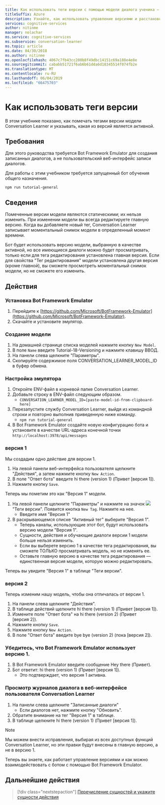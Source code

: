 ```yaml
---
title: Как использовать теги версии с помощью модели диалога ученика — Azure Cognitive Services | Документация Майкрософт
titleSuffix: Azure
description: Узнайте, как использовать управление версиями и расстановку тегов в приложении Conversation Learner.
services: cognitive-services
author: nitinme
manager: nolachar
ms.service: cognitive-services
ms.subservice: conversation-learner
ms.topic: article
ms.date: 04/30/2018
ms.author: nitinme
ms.openlocfilehash: 4067c7fb43cc200b8f49dbc14151c69a188e4e8e
ms.sourcegitcommit: cababb51721f6ab6b61dda6d18345514f074fb2e
ms.translationtype: MT
ms.contentlocale: ru-RU
ms.lasthandoff: 06/04/2019
ms.locfileid: "66475703"
---
```

# <a name="how-to-use-version-tagging"></a>Как использовать теги версии

В этом учебнике показано, как помечать тегами версии модели Conversation Learner и указывать, какая из версий является активной.  

## <a name="requirements"></a>Требования
Для этого руководства требуется Bot Framework Emulator для создания записанных диалогов, а не пользовательский веб-интерфейс записи диалогов.  

Для работы с этим учебником требуется запущенный бот обучения общего назначения.

    npm run tutorial-general

## <a name="details"></a>Сведения

Помеченные версии модели являются статическими; их нельзя изменить. При изменении модели вы всегда редактируете главную версию. Когда вы добавляете новый тег, Conversation Learner записывает моментальный снимок модели в определенный момент времени. 

Бот будет использовать версию модели, выбранную в качестве активной, но все имеющиеся диалоги можно будет просматривать, только если для тега редактирования установлена главная версия. Если для свойства "Тег редактирования" модели установлена другая версия (кроме главной), вы сможете просмотреть моментальный снимок модели, но не сможете его изменить.

## <a name="steps"></a>Действия

### <a name="install-the-bot-framework-emulator"></a>Установка Bot Framework Emulator

1. Перейдите к [https://github.com/Microsoft/BotFramework-Emulator](https://github.com/Microsoft/BotFramework-Emulator).
2. Скачайте и установите эмулятор.

### <a name="create-a-model"></a>Создание модели

1. На домашней странице списка моделей нажмите кнопку `New Model`.
2. В поле `Name` введите Tutorial-18-Versioning и нажмите клавишу ВВОД.
4. На панели слева щелкните "Параметры".
5. Скопируйте содержимое поля CONVERSATION_LEARNER_MODEL_ID в буфер обмена.

### <a name="configure-the-emulator"></a>Настройка эмулятора

1. Откройте ENV-файл в корневой папке Conversation Learner.
2. Добавьте строку в ENV-файл следующим образом.
    - `CONVERSATION_LEARNER_MODEL_ID=[paste-model-id-from-clipboard-here]`
3. Перезапустите службу Conversation Learner, выйдя из командной строки и повторно выполнив приведенную ниже команду.
    - `npm run tutorial-general`
4. В Bot Framework Emulator создайте новую конфигурацию бота и установите в качестве URL-адреса конечной точки `http://localhost:3978/api/messages`

### <a name="version-1"></a>версия 1

Мы создадим одно действие для версии 1.

1. На левой панели веб-интерфейса пользователя щелкните "Действия", а затем нажмите кнопку `New Action`.
2. В поле "Ответ бота" введите hi there (version 1) (Привет [версия 1]).
3. Нажмите кнопку `Save`.

Теперь мы пометим это как "Версия 1" модели.

1. На левой панели щелкните "Параметры" и нажмите на значок ![](../media/tutorial18_version_tags.PNG)"Теги версии". Появится кнопка `New Tag`. Нажмите на нее.
    - Введите имя "Версия 1"
1. В раскрывающемся списке "Активный тег" выберите "Версия 1".  
    - Теперь каналы, использующие этот бот, будут использовать версию модели "Версия 1".
    - Сущности, действия и обучающие диалоги версии 1 модели больше нельзя изменить.
    - Если вы выберете версию 1 в качестве тега редактирования, вы сможете ТОЛЬКО просматривать модель, но не изменять ее.
    - Оставьте главную версию в качестве тега редактирования — единственная версия модели, которую можно редактировать.

Теперь вы увидите "Версия 1" в таблице "Теги версии".

### <a name="version-2"></a>версия 2

Теперь изменим нашу модель, чтобы она отличалась от версии 1.

1. На панели слева щелкните "Действия".
2. В таблице действий щелкните hi there (version 1) (Привет [версия 1]).
3. Измените поле "Ответ бота" на hi there (version 2) (Привет [версия 2]).
4. Нажмите кнопку `Save`.
5. Нажмите кнопку `New Action`.
6. В поле "Ответ бота" введите bye bye (version 2) (пока [версия 2]).

### <a name="confirm-bot-framework-emulator-is-using-version-1"></a>Убедитесь, что Bot Framework Emulator использует версию 1.

1. В Bot Framework Emulator введите сообщение Hey there (Привет).
2. Бот ответит: hi there (version 1) (Привет [версия 1]).
    - Это подтверждает, что версия 1 активна.

### <a name="view-the-conversation-logs-in-conversation-learner-web-ui"></a>Просмотр журналов диалога в веб-интерфейсе пользователя Conversation Learner

1. На панели слева щелкните "Записанные диалоги"
    - Если диалогов нет, нажмите кнопку "Обновить".
2. Обратите внимание на тег "Версия 1" в таблице.
3. В таблице щелкните hi there (version 1) (Привет [версия 1]).

> [!NOTE]
> Мы можем внести исправления, выбирая из всех доступных функций Conversation Learner, но эти правки будут внесены в главную версию, а не в версию 1.

Теперь вы знаете, как работает управление версиями и как можно взаимодействовать с ботом с помощью Bot Framework Emulator.

## <a name="next-steps"></a>Дальнейшие действия

> [!div class="nextstepaction"]
> [Перечисление сущностей и укажите сущности действия](./tutorial-enum-set-entity.md)
